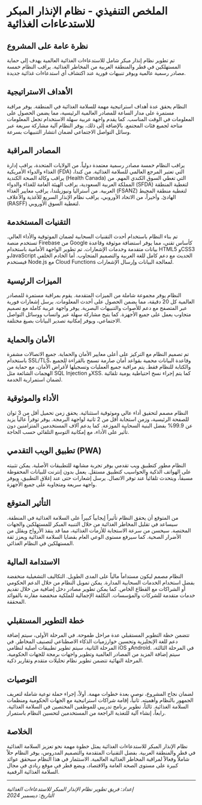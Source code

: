 # الملخص التنفيذي - نظام الإنذار المبكر للاستدعاءات الغذائية

## نظرة عامة على المشروع

تم تطوير نظام إنذار مبكر شامل للاستدعاءات الغذائية العالمية يهدف إلى حماية المستهلكين في قطر والمنطقة العربية من المخاطر الغذائية. يراقب النظام خمسة مصادر رسمية عالمية ويوفر تنبيهات فورية عند اكتشاف أي استدعاءات غذائية جديدة.

## الأهداف الاستراتيجية

النظام يحقق عدة أهداف استراتيجية مهمة للسلامة الغذائية في المنطقة. يوفر مراقبة مستمرة على مدار الساعة للمصادر العالمية الرئيسية، مما يضمن الحصول على المعلومات في الوقت المناسب. كما يقدم واجهة عربية سهلة الاستخدام تجعل المعلومات متاحة لجميع فئات المجتمع. بالإضافة إلى ذلك، يوفر النظام آلية مشاركة سريعة عبر وسائل التواصل الاجتماعي لضمان انتشار التنبيهات بسرعة.

## المصادر المراقبة

يراقب النظام خمسة مصادر رسمية معتمدة دولياً. من الولايات المتحدة، يراقب إدارة الغذاء والدواء الأمريكية (FDA) التي تعتبر المرجع العالمي للسلامة الغذائية. من كندا، يراقب وكالة الصحة الكندية (Health Canada) التي تغطي السوق الكندي المهم. من المملكة العربية السعودية، يراقب الهيئة العامة للغذاء والدواء (SFDA) لتغطية المنطقة العربية. من أستراليا ونيوزيلندا، يراقب معايير الغذاء (FSANZ) لتغطية منطقة المحيط الهادئ. وأخيراً، من الاتحاد الأوروبي، يراقب نظام الإنذار السريع للأغذية والأعلاف (RASFF) لتغطية السوق الأوروبي.

## التقنيات المستخدمة

تم بناء النظام باستخدام أحدث التقنيات السحابية لضمان الموثوقية والأداء العالي. تستخدم منصة Firebase من Google كأساس تقني، مما يوفر استضافة موثوقة وقاعدة بيانات متقدمة وخدمات الإشعارات. تم تطوير الواجهة الأمامية باستخدام HTML5 وCSS3 وJavaScript الحديث مع دعم كامل للغة العربية والتصميم المتجاوب. أما الخادم الخلفي فيستخدم Node.js مع Cloud Functions لمعالجة البيانات وإرسال الإشعارات.

## الميزات الرئيسية

النظام يوفر مجموعة شاملة من الميزات المتقدمة. يقوم بمراقبة مستمرة للمصادر العالمية كل 20 دقيقة، مما يضمن الحصول على أحدث المعلومات. يرسل إشعارات فورية عبر المتصفح مع دعم للأصوات والتنبيهات البصرية. يوفر واجهة عربية كاملة مع تصميم متجاوب يعمل على جميع الأجهزة. كما يتيح مشاركة سهلة عبر واتساب ووسائل التواصل الاجتماعي، ويوفر إمكانية تصدير البيانات بصيغ مختلفة.

## الأمان والحماية

تم تصميم النظام مع التركيز على أعلى معايير الأمان والحماية. جميع الاتصالات مشفرة باستخدام SSL/TLS، وقاعدة البيانات محمية بقواعد أمان صارمة تسمح بالقراءة للجميع والكتابة للنظام فقط. يتم مراقبة جميع العمليات وتسجيلها لأغراض الأمان، مع حماية من الهجمات الشائعة مثل SQL Injection وXSS. كما يتم إجراء نسخ احتياطية يومية تلقائية لضمان استمرارية الخدمة.

## الأداء والموثوقية

النظام مصمم لتحقيق أداء عالي وموثوقية استثنائية. يحقق زمن تحميل أقل من 3 ثوان للصفحة الرئيسية، وزمن استجابة أقل من 2 ثانية لواجهة البرمجة. يوفر توفراً عالياً يزيد عن 99.9% بفضل البنية السحابية الموزعة. كما يدعم آلاف المستخدمين المتزامنين دون تأثير على الأداء، مع إمكانية التوسع التلقائي حسب الحاجة.

## تطبيق الويب التقدمي (PWA)

النظام مطور كتطبيق ويب تقدمي يوفر تجربة مشابهة للتطبيقات الأصلية. يمكن تثبيته على الهواتف الذكية والحواسيب كتطبيق مستقل. يعمل بدون إنترنت للبيانات المحفوظة مسبقاً، ويتحدث تلقائياً عند توفر الاتصال. يرسل إشعارات حتى عند إغلاق التطبيق، ويوفر واجهة سريعة ومتجاوبة على جميع الأجهزة.

## التأثير المتوقع

من المتوقع أن يحقق النظام تأثيراً إيجابياً كبيراً على السلامة الغذائية في المنطقة. سيساعد في تقليل المخاطر الغذائية من خلال التنبيه المبكر للمستهلكين والجهات المختصة. سيحسن من سرعة الاستجابة للأزمات الغذائية، مما قد ينقذ الأرواح ويقلل من الأضرار الصحية. كما سيرفع مستوى الوعي العام بقضايا السلامة الغذائية ويعزز ثقة المستهلكين في النظام الغذائي.

## الاستدامة المالية

النظام مصمم ليكون مستداماً مالياً على المدى الطويل. التكاليف التشغيلية منخفضة بفضل استخدام الخدمات السحابية المدارة. يمكن تمويل النظام من خلال الدعم الحكومي أو الشراكات مع القطاع الخاص. كما يمكن تطوير مصادر دخل إضافية من خلال تقديم خدمات متقدمة للشركات والمؤسسات. التكلفة الإجمالية للملكية منخفضة مقارنة بالفوائد المحققة.

## خطة التطوير المستقبلي

تتضمن خطة التطوير المستقبلي عدة مراحل طموحة. في المرحلة الأولى، سيتم إضافة دعم للغة الإنجليزية وتحسين خوارزميات الذكاء الاصطناعي لتصنيف المخاطر. في المرحلة الثانية، سيتم تطوير تطبيقات أصلية لنظامي iOS وAndroid. في المرحلة الثالثة، سيتم إضافة المزيد من المصادر العالمية وتطوير واجهات برمجة للجهات الحكومية. المرحلة النهائية تتضمن تطوير نظام تحليلات متقدم وتقارير ذكية.

## التوصيات

لضمان نجاح المشروع، نوصي بعدة خطوات مهمة. أولاً، إجراء حملة توعية شاملة لتعريف الجمهور بالنظام وأهميته. ثانياً، إقامة شراكات استراتيجية مع الجهات الحكومية ومنظمات السلامة الغذائية. ثالثاً، تطوير برنامج تدريبي للموظفين المختصين في السلامة الغذائية. رابعاً، إنشاء آلية للتغذية الراجعة من المستخدمين لتحسين النظام باستمرار.

## الخلاصة

نظام الإنذار المبكر للاستدعاءات الغذائية يمثل خطوة مهمة نحو تعزيز السلامة الغذائية في قطر والمنطقة العربية. بفضل التقنيات المتقدمة والتصميم المدروس، يوفر النظام حلاً شاملاً وفعالاً لمراقبة المخاطر الغذائية العالمية. الاستثمار في هذا النظام سيحقق عوائد كبيرة على مستوى الصحة العامة والاقتصاد، ويضع قطر في موقع ريادي في مجال السلامة الغذائية الرقمية.

---

*إعداد: فريق تطوير نظام الإنذار المبكر للاستدعاءات الغذائية*  
*التاريخ: ديسمبر 2024*
